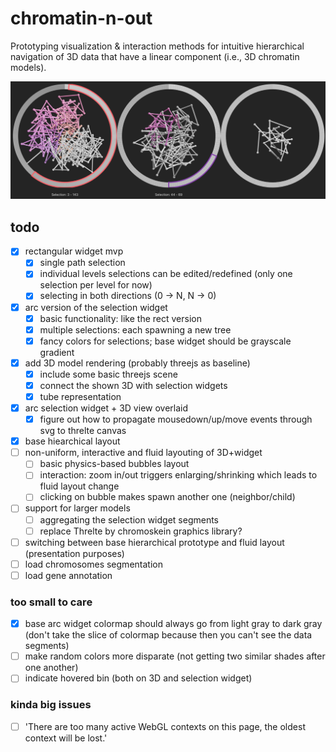 # chromatin-n-out
Prototyping visualization & interaction methods for intuitive hierarchical navigation of 3D data that have a linear component (i.e., 3D chromatin models).

![chromatin-n-out WIP screenshot](screenshots/20230317145700.png)

## todo
- [x] rectangular widget mvp
    - [x] single path selection
    - [x] individual levels selections can be edited/redefined (only one selection per level for now)
    - [x] selecting in both directions (0 -> N, N -> 0)
- [x] arc version of the selection widget
    - [x] basic functionality: like the rect version
    - [x] multiple selections: each spawning a new tree
    - [x] fancy colors for selections; base widget should be grayscale gradient
- [x] add 3D model rendering (probably threejs as baseline)
    - [x] include some basic threejs scene
    - [x] connect the shown 3D with selection widgets
    - [x] tube representation
- [x] arc selection widget + 3D view overlaid
    - [x] figure out how to propagate mousedown/up/move events through svg to threlte canvas
- [x] base hiearchical layout
- [ ] non-uniform, interactive and fluid layouting of 3D+widget
    - [ ] basic physics-based bubbles layout 
    - [ ] interaction: zoom in/out triggers enlarging/shrinking which leads to fluid layout change
    - [ ] clicking on bubble makes spawn another one (neighbor/child)
- [ ] support for larger models
    - [ ] aggregating the selection widget segments
    - [ ] replace Threlte by chromoskein graphics library?
- [ ] switching between base hierarchical prototype and fluid layout (presentation purposes)
- [ ] load chromosomes segmentation
- [ ] load gene annotation

### too small to care
- [x] base arc widget colormap should always go from light gray to dark gray (don't take the slice of colormap because then you can't see the data segments)
- [ ] make random colors more disparate (not getting two similar shades after one another)
- [ ] indicate hovered bin (both on 3D and selection widget)

### kinda big issues
- [ ] 'There are too many active WebGL contexts on this page, the oldest context will be lost.'